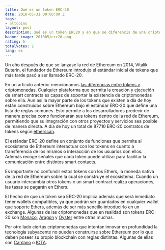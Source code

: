 ```yaml
---
title: Qué es un token ERC-20
date: 2018-05-31 00:00:00 Z
tags:
- altcoins
layout: post
description: Qué es un token ERC20 y en que se diferencia de una criptomoneda altcoin.
banner_image: 201805/erc20.png
rating: 5
totalVotes: 2
lang: es
---
```


Un año después de que se lanzase la red de Ethereum en 2014, Vitalik Buterin, el fundador de Ethereum introdujo el estándar inicial de tokens que más tarde pasó a ser llamado ERC-20.

<!--more-->

En un artículo anterior mencionamos [las diferencias entre tokens y criptomonedas](/tokens-vs-altcoins/). Cualquier plataforma que permita la creación y ejecución de smart contracts es capaz de soportar la existencia de criptomonedas sobre ella. Aun así la mayor parte de los tokens que existen a día de hoy están construidos sobre Ethereum bajo el estándar ERC-20 que define una lista de reglas comunes. Esto permite a los desarrolladores predecir de manera precisa como funcionarán sus tokens dentro de la red de Ethereum, permitiendo que su integración con otros proyectos y servicios sea posible de manera directa. A día de hoy un total de 87710 ERC-20 contratos de tokens según <a rel="nofollow" href="https://etherscan.io/tokens">etherscan</a>.

El estándar ERC-20 define un conjunto de funciones que permite al ecosistema de Ethereum interactuar con los tokens en cuanto a transferencia de los mismos o interacción de los usuarios con ellos. Además recoge señales que cada token puede utilizar para facilitar la comunicación entre distintos smart contacts.

Es importante no confundir estos tokens con los Ethers, la moneda nativa de la red de Ethereum sobre la cual se construye el ecosistema. Cuando un usuario intercambia otros tokens o un smart contract realiza operaciones, las tasas se pagarán en Ethers.

El hecho de que un token sea ERC-20 implica además que será inmediato tener wallets compatibles, ya que podrán ser guardados en cualquier wallet que soporte Ethers, además de ser más sencillo introducirlo en un exchange. Algunas de las criptomonedas que en realidad son tokens ERC-20 son [Monaco](/tarjeta-debito-criptomonedas/), [Aragon](/que-es-aragon) y [Oyster](/que-es-oyster) entre otras muchas.

Por otro lado ciertas criptomonedas que intentan innovar en profundidad la tecnología subyacente no pueden construirse sobre Ethereum por lo que deben poseer su propio blockchain con reglas distintas. Algunas de ellas son [Cardano](/que-es-cardano) o [IOTA](/que-es-iota/).
